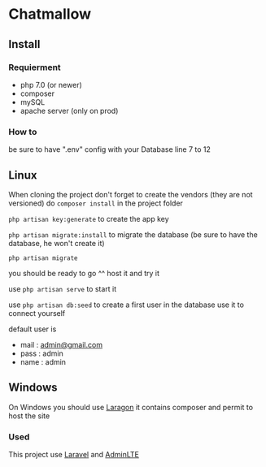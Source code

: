 # Chatmallow

## Install

### Requierment

* php 7.0 (or newer)
* composer
* mySQL
* apache server (only on prod)

### How to

be sure to have ".env" config with your Database line 7 to 12

## Linux

When cloning the project don't forget to create the vendors (they are not versioned) do
`composer install` in the project folder

`php artisan key:generate` to create the app key

`php artisan migrate:install` to migrate the database (be sure to have the database, he won't create it)

`php artisan migrate`

you should be ready to go ^^ host it and try it

use `php artisan serve` to start it

use `php artisan db:seed` to create a first user in the database use it to connect yourself

default user is
* mail : admin@gmail.com
* pass : admin
* name : admin

## Windows

On Windows you should use [Laragon](https://laragon.org/) it contains composer and permit to host the site

### Used

This project use [Laravel](https://laravel.com/) and [AdminLTE](https://almsaeedstudio.com/themes/AdminLTE/index2.html)
